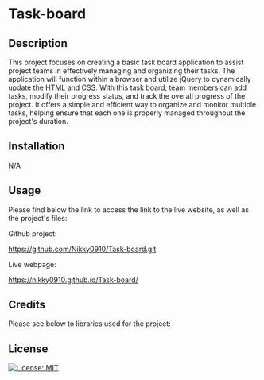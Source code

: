 # Task-board

## Description

This project focuses on creating a basic task board application to assist project teams in effectively managing and organizing their tasks. The application will function within a browser and utilize jQuery to dynamically update the HTML and CSS. With this task board, team members can add tasks, modify their progress status, and track the overall progress of the project. It offers a simple and efficient way to organize and monitor multiple tasks, helping ensure that each one is properly managed throughout the project's duration.

## Installation

N/A

## Usage

Please find below the link to access the link to the live website, as well as the project's files:

Github project: 

https://github.com/Nikky0910/Task-board.git 

Live webpage: 

https://nikky0910.github.io/Task-board/

 

## Credits

Please see below to libraries used for the project:


## License

[![License: MIT](https://img.shields.io/badge/License-MIT-yellow.svg)](https://opensource.org/licenses/MIT)